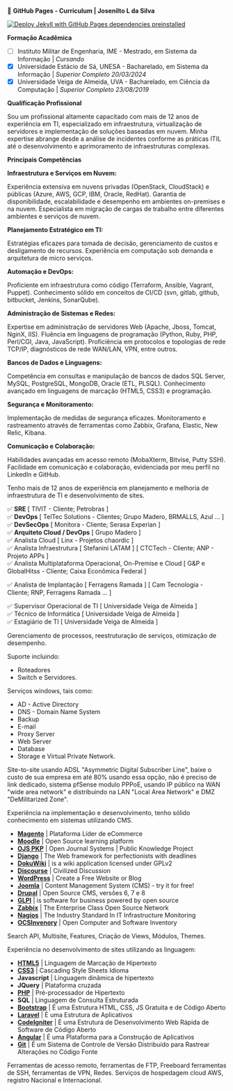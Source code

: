 📝 **GitHub Pages - Curriculum | Josenilto L da Silva**

[![Deploy Jekyll with GitHub Pages dependencies preinstalled](https://github.com/josenilto/josenilto.github.io/actions/workflows/jekyll-gh-pages.yml/badge.svg)](https://github.com/josenilto/josenilto.github.io/actions/workflows/jekyll-gh-pages.yml)

**Formação Acadêmica**

- [ ] Instituto Militar de Engenharia, IME - Mestrado, em Sistema da Informação | *Cursando*
- [x] Universidade Estácio de Sá, UNESA - Bacharelado, em Sistema da Informação | **Superior Completo* *20/03/2024**  
- [x] Universidade Veiga de Almeida, UVA - Bacharelado, em Ciência da Computação | **Superior Completo* *23/08/2019**

**Qualificação Profissional**

Sou um profissional altamente capacitado com mais de 12 anos de experiência em TI, especializado em infraestrutura, virtualização de servidores e implementação de soluções baseadas em nuvem. Minha expertise abrange desde a análise de incidentes conforme as práticas ITIL até o desenvolvimento e aprimoramento de infraestruturas complexas. 

**Principais Competências**

**Infraestrutura e Serviços em Nuvem:**

Experiência extensiva em nuvens privadas (OpenStack, CloudStack) e públicas (Azure, AWS, GCP, IBM, Oracle, RedHat).
Garantia de disponibilidade, escalabilidade e desempenho em ambientes on-premises e na nuvem.
Especialista em migração de cargas de trabalho entre diferentes ambientes e serviços de nuvem.

**Planejamento Estratégico em TI:**

Estratégias eficazes para tomada de decisão, gerenciamento de custos e desligamento de recursos.
Experiência em computação sob demanda e arquitetura de micro serviços.

**Automação e DevOps:**

Proficiente em infraestrutura como código (Terraform, Ansible, Vagrant, Puppet).
Conhecimento sólido em conceitos de CI/CD (svn, gitlab, github, bitbucket, Jenkins, SonarQube).

**Administração de Sistemas e Redes:**

Expertise em administração de servidores Web (Apache, Jboss, Tomcat, NginX, IIS).
Fluência em linguagens de programação (Python, Ruby, PHP, Perl/CGI, Java, JavaScript).
Proficiência em protocolos e topologias de rede TCP/IP, diagnósticos de rede WAN/LAN, VPN, entre outros.

**Bancos de Dados e Linguagens:**

Competência em consultas e manipulação de bancos de dados SQL Server, MySQL, PostgreSQL, MongoDB, Oracle (ETL, PLSQL).
Conhecimento avançado em linguagens de marcação (HTML5, CSS3) e programação.

**Segurança e Monitoramento:**

Implementação de medidas de segurança eficazes.
Monitoramento e rastreamento através de ferramentas como Zabbix, Grafana, Elastic, New Relic, Kibana.

**Comunicação e Colaboração:**

Habilidades avançadas em acesso remoto (MobaXterm, Bitvise, Putty SSH).
Facilidade em comunicação e colaboração, evidenciada por meu perfil no LinkedIn e GitHub.

Tenho mais de 12 anos de experiência em planejamento e melhoria de infraestrutura de TI e desenvolvimento de sites. 

✅ **SRE** [ TIVIT - Cliente; Petrobras ]     
✅ **DevOps** [ TelTec Solutions - Clientes; Grupo Madero, BRMALLS, Azul ... ]     
✅ **DevSecOps** [ Monitora - Cliente; Serasa Experian ]     
✅ **Arquiteto Cloud / DevOps** [ Grupo Madero ]     
✅ Analista Cloud  [ Linx - Projetos chaordic ]    
✅ Analista Infraestrutura [ Stefanini LATAM ] [ CTCTech - Cliente; ANP - Projeto APPs ]    
✅ Analista Multiplataforma Operacional, On-Premise e Cloud [ G&P e GlobalHitss - Cliente; Caixa Econômica Federal ] 

✅ Analista de Implantação [ Ferragens Ramada ] [ Cam Tecnologia - Cliente; RNP, Ferragens Ramada ... ]    

✅ Supervisor Operacional de TI [ Universidade Veiga de Almeida ]    
✅ Técnico de Informática [ Universidade Veiga de Almeida ]    
✅ Estagiário de TI [ Universidade Veiga de Almeida ] 

Gerenciamento de processos, reestruturação de serviços, otimização de desempenho. 
  
Suporte incluindo: 
  
* Roteadores 
* Switch e Servidores. 
  
Serviços windows, tais como: 
  
* AD - Active Directory 
* DNS - Domain Name System 
* Backup
* E-mail
* Proxy Server
* Web Server
* Database
* Storage e Virtual Private Network.

Site-to-site usando ADSL "Asymmetric Digital Subscriber Line", baixe o custo de sua empresa em até 80% usando essa opção, não é preciso de link dedicado, sistema pfSense modulo PPPoE, usando IP público na WAN "wide area network" e distribuindo na LAN "Local Area Network" e DMZ "DeMilitarized Zone".

Experiência na implementação e desenvolvimento, tenho sólido conhecimento em sistemas utilizando CMS. 

* **[Magento](https://magento.com/tech-resources/download)** | Plataforma Líder de eCommerce
* **[Moodle](https://download.moodle.org/)** | Open Source learning platform
* **[OJS PKP](https://pkp.sfu.ca/ojs/ojs_download/)** | Open Journal Systems | Public Knowledge Project 
* **[Django](https://www.djangoproject.com/download/)** | The Web framework for perfectionists with deadlines
* **[DokuWiki](https://download.dokuwiki.org/)** | is a wiki application licensed under GPLv2
* **[Discourse](https://github.com/josenilto/discourse-1)** | Civilized Discussion
* **[WordPress](https://wordpress.org/download/)** | Create a Free Website or Blog
* **[Joomla](https://downloads.joomla.org/)** | Content Management System (CMS) - try it for free!
* **[Drupal](https://www.drupal.org/download)** | Open Source CMS, versões 6, 7 e 8
* **[GLPI](https://glpi-project.org/downloads/)** | is software for business powered by open source
* **[Zabbix](https://www.zabbix.com/download)** | The Enterprise Class Open Source Network
* **[Nagios](https://www.nagios.org/downloads/)** | The Industry Standard In IT Infrastructure Monitoring
* **[OCSInvenory](https://ocsinventory-ng.org/?page_id=1548&lang=en)** | Open Computer and Software Inventory

Search API, Multisite, Features, Criação de Views, Módulos, Themes.

Experiência no desenvolvimento de sites utilizando as linguagem: 

* **[HTML5](https://html.com/html5)** | Linguagem de Marcação de Hipertexto
* **[CSS3](https://www.w3.org/TR/html53)** | Cascading Style Sheets Idioma
* **Javascript**    | Linguagem dinâmica de hipertexto
* **JQuery**        | Plataforma cruzada
* **[PHP](https://www.php.net/releases/index.php)** | Pré-processador de Hipertexto
* **SQL**           | Linguagem de Consulta Estruturada
* **[Bootstrap](https://getbootstrap.com/docs/versions)** | É uma Estrutura HTML, CSS, JS Gratuita e de Código Aberto
* **[Laravel](https://laravel.com/docs/5.8/releases)**       | É uma Estrutura de Aplicativos
* **[CodeIgniter](https://codeigniter.com/download)**   | É uma Estrutura de Desenvolvimento Web Rápida de Software de Código Aberto
* **[Angular](https://angular.io/guide/releases)** | É uma Plataforma para a Construção de Aplicativos
* **[Git](https://docs.github.com/en/github/administering-a-repository/managing-releases-in-a-repository)** | É um Sistema de Controle de Versão Distribuído para Rastrear Alterações no Código Fonte

Ferramentas de acesso remoto, ferramentas de FTP, Freeboard ferramentas de SSH, ferramentas de VPN, Redes. Serviços de hospedagem cloud AWS, registro Nacional e Internacional.
